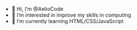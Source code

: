 - 👋 Hi, I’m @AelioCode
- 👀 I’m interested in improve my skills in computing
- 🌱 I’m currently learning HTML/CSS/JavaScript

<!---
AelioCode/AelioCode is a ✨ special ✨ repository because its `README.md` (this file) appears on your GitHub profile.
You can click the Preview link to take a look at your changes.
--->
